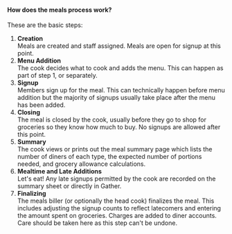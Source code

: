 #### How does the meals process work?

These are the basic steps:

1. **Creation**<br/>Meals are created and staff assigned. Meals are open for signup at this point.
1. **Menu Addition**<br/>The cook decides what to cook and adds the menu. This can happen as part of step 1, or separately.
1. **Signup**<br/>Members sign up for the meal. This can technically happen before menu addition but the majority of signups usually take place after the menu has been added.
1. **Closing**<br/>The meal is closed by the cook, usually before they go to shop for groceries so they know how much to buy. No signups are allowed after this point.
1. **Summary**<br/>The cook views or prints out the meal summary page which lists the number of diners of each type, the expected number of portions needed, and grocery allowance calculations.
1. **Mealtime and Late Additions**<br/>Let's eat! Any late signups permitted by the cook are recorded on the summary sheet or directly in Gather.
1. **Finalizing**<br/>The meals biller (or optionally the head cook) finalizes the meal. This includes adjusting the signup counts to reflect latecomers and entering the amount spent on groceries. Charges are added to diner accounts. Care should be taken here as this step can't be undone.
